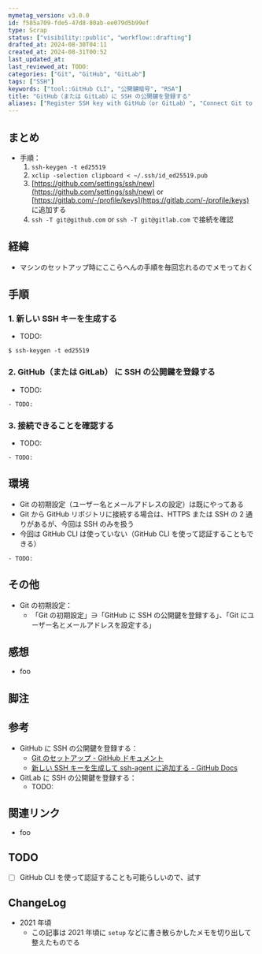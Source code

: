 ```yaml
---
mymetag_version: v3.0.0
id: f585a709-fde5-47d8-80ab-ee079d5b99ef
type: Scrap
status: ["visibility::public", "workflow::drafting"]
drafted_at: 2024-08-30T04:11
created_at: 2024-08-31T00:52
last_updated_at:
last_reviewed_at: TODO:
categories: ["Git", "GitHub", "GitLab"]
tags: ["SSH"]
keywords: ["tool::GitHub CLI", "公開鍵暗号", "RSA"]
title: "GitHub（または GitLab）に SSH の公開鍵を登録する"
aliases: ["Register SSH key with GitHub（or GitLab）", "Connect Git to GitHub（or GitLab）with SSH"]
---
```


## まとめ

- 手順：
    1. `ssh-keygen -t ed25519`
    2. `xclip -selection clipboard < ~/.ssh/id_ed25519.pub`
    3. [https://github.com/settings/ssh/new](https://github.com/settings/ssh/new) or [https://gitlab.com/-/profile/keys](https://gitlab.com/-/profile/keys) に追加する
    4. `ssh -T git@github.com` or `ssh -T git@gitlab.com` で接続を確認

## 経緯

- マシンのセットアップ時にここらへんの手順を毎回忘れるのでメモっておく

## 手順

### 1. 新しい SSH キーを生成する

- TODO:

```console
$ ssh-keygen -t ed25519
```

### 2. GitHub（または GitLab） に SSH の公開鍵を登録する

- TODO:

```console
- TODO:
```

### 3. 接続できることを確認する

- TODO:

```console
- TODO:
```

## 環境

- Git の初期設定（ユーザー名とメールアドレスの設定）は既にやってある
- Git から GitHub リポジトリに接続する場合は、HTTPS または SSH の 2 通りがあるが、今回は SSH のみを扱う
- 今回は GitHub CLI は使っていない（GitHub CLI を使って認証することもできる）

```console
- TODO:
```

## その他

- Git の初期設定：
    - 「Git の初期設定」∋「GitHub に SSH の公開鍵を登録する」、「Git にユーザー名とメールアドレスを設定する」

## 感想

- foo

## 脚注

[^1]: foobarbaz

## 参考

- GitHub に SSH の公開鍵を登録する：
    - [Git のセットアップ - GitHub ドキュメント](https://docs.github.com/en/get-started/getting-started-with-git/set-up-git#authenticating-with-github-from-git)
    - [新しい SSH キーを生成して ssh-agent に追加する - GitHub Docs](https://docs.github.com/ja/authentication/connecting-to-github-with-ssh/generating-a-new-ssh-key-and-adding-it-to-the-ssh-agent)
- GitLab に SSH の公開鍵を登録する：
    - TODO:

## 関連リンク

- foo

## TODO

- [ ] GitHub CLI を使って認証することも可能らしいので、試す

## ChangeLog

- 2021 年頃
    - この記事は 2021 年頃に `setup` などに書き散らかしたメモを切り出して整えたものでる
